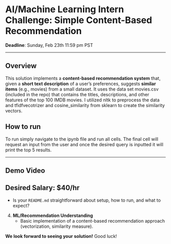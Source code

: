 # AI/Machine Learning Intern Challenge: Simple Content-Based Recommendation

**Deadline**: Sunday, Feb 23th 11:59 pm PST

---

## Overview

This solution implements a **content-based recommendation system** that, given a **short text description** of a user’s preferences, suggests **similar items** (e.g., movies) from a small dataset. It uses the data set movies.csv (included in the repo) that contains the titles, descriptions, and other features of the top 100 IMDB movies. I utilized nltk to preprocess the data and tfidfvecotrizer and cosine_similarity from sklearn to create the similarity vectors. 


## How to run
To run simply navigate to the ipynb file and run all cells. The final cell will request an input from the user and once the desired query is inputted it will print the top 5 results.

---

## Demo Video

## Desired Salary: $40/hr
   - Is your `README.md` straightforward about setup, how to run, and what to expect?

4. **ML/Recommendation Understanding**  
   - Basic implementation of a content-based recommendation approach (vectorization, similarity measure).

**We look forward to seeing your solution!** Good luck!
